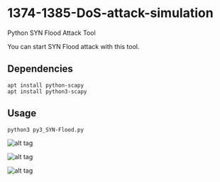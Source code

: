 # 1374-1385-DoS-attack-simulation

Python SYN Flood Attack Tool

You can start SYN Flood attack with this tool.

## Dependencies
```
apt install python-scapy
apt install python3-scapy
```

## Usage

```
python3 py3_SYN-Flood.py
```


![alt tag](https://emreovunc.com/projects/python_synflood_attack_cmd.png)

![alt tag](https://emreovunc.com/projects/Syn_Flood_01.png)

![alt tag](https://emreovunc.com/projects/Syn_Flood_02.png)

